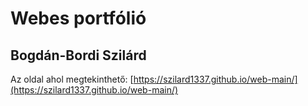 # Webes portfólió
## Bogdán-Bordi Szilárd

Az oldal ahol megtekinthető: [https://szilard1337.github.io/web-main/](https://szilard1337.github.io/web-main/)

